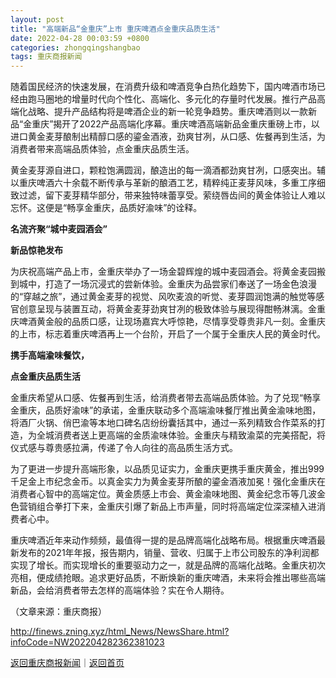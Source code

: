 ```yaml
---
layout: post
title: "高端新品“金重庆”上市 重庆啤酒点金重庆品质生活"
date: 2022-04-28 00:03:59 +0800
categories: zhongqingshangbao
tags: 重庆商报新闻
---
```

<p>随着国民经济的快速发展，在消费升级和啤酒竞争白热化趋势下，国内啤酒市场已经由跑马圈地的增量时代向个性化、高端化、多元化的存量时代发展。推行产品高端化战略、提升产品结构将是啤酒企业的新一轮竞争趋势。重庆啤酒则以一款新品“金重庆”揭开了2022产品高端化序幕。重庆啤酒高端新品金重庆重磅上市，以进口黄金麦芽酿制出精醇口感的鎏金酒液，劲爽甘冽，从口感、佐餐再到生活，为消费者带来高端品质体验，点金重庆品质生活。</p>
 <p>黄金麦芽源自进口，颗粒饱满圆润，酿造出的每一滴酒都劲爽甘冽，口感突出。辅以重庆啤酒六十余载不断传承与革新的酿酒工艺，精粹纯正麦芽风味，多重工序细致过滤，留下麦芽精华部分，带来独特味蕾享受。萦绕唇齿间的黄金体验让人难以忘怀。这便是“畅享金重庆，品质好渝味”的诠释。</p>
 <p><strong>名流齐聚“城中麦园酒会”</strong></p>
 <p><strong>新品惊艳发布</strong></p>
 <p>为庆祝高端产品上市，金重庆举办了一场金碧辉煌的城中麦园酒会。将黄金麦园搬到城中，打造了一场沉浸式的尝新体验。金重庆为品尝家们奉送了一场金色浪漫的“穿越之旅”，通过黄金麦芽的视觉、风吹麦浪的听觉、麦芽圆润饱满的触觉等感官创意呈现与装置互动，将黄金麦芽劲爽甘冽的极致体验与展现得酣畅淋漓。金重庆啤酒黄金般的品质口感，让现场嘉宾大呼惊艳，尽情享受尊贵非凡一刻。金重庆的上市，标志着重庆啤酒再上一个台阶，开启了一个属于全重庆人民的黄金时代。</p>
 <p><strong>携手高端渝味餐饮，</strong></p>
 <p><strong>点金重庆品质生活</strong></p>
 <p>金重庆希望从口感、佐餐再到生活，给消费者带去高端品质体验。为了兑现“畅享金重庆，品质好渝味”的承诺，金重庆联动多个高端渝味餐厅推出黄金渝味地图，将酒厂火锅、俏巴渝等本地口碑名店纷纷囊括其中，通过一系列精致合作菜系的打造，为全城消费者送上更高端的金质渝味体验。金重庆与精致渝菜的完美搭配，将仪式感与尊贵感拉满，传递了令人向往的高品质生活方式。</p>
 <p>为了更进一步提升高端形象，以品质见证实力，金重庆更携手重庆黄金，推出999千足金上市纪念金币。以真金实力为黄金麦芽所酿的鎏金酒液加冕！强化金重庆在消费者心智中的高端定位。黄金质感上市会、黄金渝味地图、黄金纪念币等几波金色营销组合拳打下来，金重庆引爆了新品上市声量，同时将高端定位深深植入进消费者心中。</p>
 <p>重庆啤酒近年来动作频频，最值得一提的是品牌高端化战略布局。根据重庆啤酒最新发布的2021年年报，报告期内，销量、营收、归属于上市公司股东的净利润都实现了增长。而实现增长的重要驱动力之一，就是品牌的高端化战略。金重庆初次亮相，便成绩抢眼。追求更好品质，不断焕新的重庆啤酒，未来将会推出哪些高端新品，会给消费者带去怎样的高端体验？实在令人期待。 </p><p class="em_media">（文章来源：重庆商报）</p>

<http://finews.zning.xyz/html_News/NewsShare.html?infoCode=NW202204282362381023>

[返回重庆商报新闻](//finews.withounder.com/category/zhongqingshangbao.html)｜[返回首页](//finews.withounder.com/)